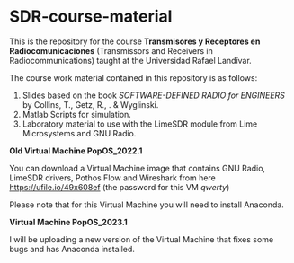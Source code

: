 # SDR-course-material

This is the repository for the course **Transmisores y Receptores en Radiocomunicaciones** (Transmissors and Receivers in Radiocommunications) taught at the Universidad Rafael Landívar.

The course work material contained in this repository is as follows:

1. Slides based on the book *SOFTWARE-DEFINED RADIO for ENGINEERS* by Collins, T., Getz, R., . & Wyglinski.
2. Matlab Scripts for simulation.
3. Laboratory material to use with the LimeSDR module from Lime Microsystems and GNU Radio.



**Old Virtual Machine PopOS_2022.1**

You can download a Virtual Machine image that contains GNU Radio, LimeSDR drivers, Pothos Flow and Wireshark from here
https://ufile.io/49x608ef (the password for this VM *qwerty*)

Please note that for this Virtual Machine you will need to install Anaconda.

**Virtual Machine PopOS_2023.1**

I will be uploading a new version of the Virtual Machine that fixes some bugs and has Anaconda installed.
